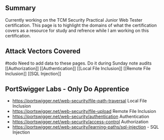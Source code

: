 ## Summary
Currently working on the TCM Security Practical Junior Web Tester certification. This page is to highlight the domains of what the certification covers as a resource for study and refrence while I am working on this certification.

## Attack Vectors Covered
#todo Need to add data to these pages. Do it during Sunday note audits
[[Authorization]]
[[Authentication]]
[[Local File Inclusion]]
[[Remote File Inclusion]]
[[SQL Injection]]

## PortSwigger Labs - Only Do Apprentice
- https://portswigger.net/web-security/file-path-traversal Local File Inclusion
- https://portswigger.net/web-security/file-upload Remote File Inclusion 
- https://portswigger.net/web-security/authentication Authentication
- https://portswigger.net/web-security/access-control Authorization
- https://portswigger.net/web-security/learning-paths/sql-injection - SQL Injection